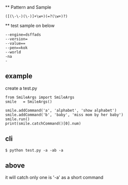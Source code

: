 
** Pattern and Sample
```
([(\-\-)(\-)]+\w+)(=?(\w+)?)
```

** test sample on below
```
--engine=dsffads
--version=
--value==
--pen==kok
--world
-na
-
```

## example 
create a test.py
```
from SmileArgs import SmileArgs
smile   = SmileArgs()

smile.addCommand('a', 'alphabet', 'show alphabet')
smile.addCommand('b', 'baby', 'miss mom by her baby')
smile.run()
print(smile.catchCommand()[0].num)
```

## cli
```
$ python test.py -a -ab -a
```

## above
it will catch only one is '-a' as a short command
